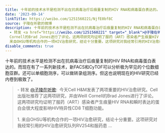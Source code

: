 ```yaml
---
title: 十年前的技术水平是检测不出在抗病毒治疗后痕量复制的HIV RNA和病毒蛋白表达的。而现在有了一系列新技术，新FACS和CyTOF可以分析极为罕见的个位数细胞亚群。还可...
date: '2023-09-14'
linkTitle: https://weibo.com/1251560221/NjfE0bf8C
source: 子陵在听歌的微博
description: 十年前的技术水平是检测不出在抗病毒治疗后痕量复制的HIV RNA和病毒蛋白表达的。而现在有了一系列新技术，新FACS和CyTOF可以分析极为罕见的个位数细胞亚群。还可以单细胞测序，可以做转录组测序。但这也说明现在的HIV研究已经内卷到极致了。<br><blockquote>
  - 转发 <a href="https://weibo.com/1251560221" target="_blank">@子陵在听歌</a>: 今天Cell H&amp;M发表了两项重要的HIV治愈研究。Cell出版社推荐了这两项研究，并由Weill
  Cornell的Brad Jones进行了评论。这两项研究均证明了服药（ART）感染者产生痕量HIV RNA和瞬时表达的蛋白会很大程度影响HIV特异性CD8 T细胞功能。<br><br>1.
  来自OHSU等机构合作的一项HIV治愈研究，结论十分重要。这项研究对我经常引用的HIV治愈研究队列RV254和服药患 ...
disable_comments: true
---
```

十年前的技术水平是检测不出在抗病毒治疗后痕量复制的HIV RNA和病毒蛋白表达的。而现在有了一系列新技术，新FACS和CyTOF可以分析极为罕见的个位数细胞亚群。还可以单细胞测序，可以做转录组测序。但这也说明现在的HIV研究已经内卷到极致了。<br><blockquote> - 转发 <a href="https://weibo.com/1251560221" target="_blank">@子陵在听歌</a>: 今天Cell H&amp;M发表了两项重要的HIV治愈研究。Cell出版社推荐了这两项研究，并由Weill Cornell的Brad Jones进行了评论。这两项研究均证明了服药（ART）感染者产生痕量HIV RNA和瞬时表达的蛋白会很大程度影响HIV特异性CD8 T细胞功能。<br><br>1. 来自OHSU等机构合作的一项HIV治愈研究，结论十分重要。这项研究对我经常引用的HIV治愈研究队列RV254和服药患 ...